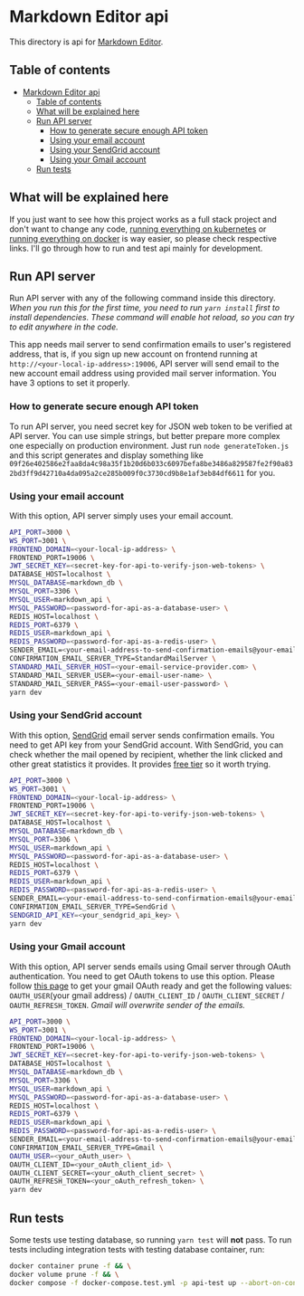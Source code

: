 # Markdown Editor api

This directory is api for [Markdown Editor](../README.md).

## Table of contents

- [Markdown Editor api](#markdown-editor-api)
  - [Table of contents](#table-of-contents)
  - [What will be explained here](#what-will-be-explained-here)
  - [Run API server](#run-api-server)
    - [How to generate secure enough API token](#how-to-generate-secure-enough-api-token)
    - [Using your email account](#using-your-email-account)
    - [Using your SendGrid account](#using-your-sendgrid-account)
    - [Using your Gmail account](#using-your-gmail-account)
  - [Run tests](#run-tests)

## What will be explained here

If you just want to see how this project works as a full stack project and don't want to change any code, [running everything on kubernetes](/README.md#run-everything-on-kubernetes) or [running everything on docker](/README.md#run-everything-on-docker) is way easier, so please check respective links.
I'll go through how to run and test api mainly for development.

## Run API server

Run API server with any of the following command inside this directory.
*When you run this for the first time, you need to run ``yarn install`` first to install dependencies.*
*These command will enable hot reload, so you can try to edit anywhere in the code.*

This app needs mail server to send confirmation emails to user's registered address, that is, if you sign up new account on frontend running at `http://<your-local-ip-address>:19006`, API server will send email to the new account email address using provided mail server information. You have 3 options to set it properly.

### How to generate secure enough API token

To run API server, you need secret key for JSON web token to be verified at API server. You can use simple strings, but better prepare more complex one especially on production environment.
Just run ``node generateToken.js`` and this script generates and display something like `09f26e402586e2faa8da4c98a35f1b20d6b033c6097befa8be3486a829587fe2f90a832bd3ff9d42710a4da095a2ce285b009f0c3730cd9b8e1af3eb84df6611` for you.

### Using your email account

With this option, API server simply uses your email account.

```sh
API_PORT=3000 \
WS_PORT=3001 \
FRONTEND_DOMAIN=<your-local-ip-address> \
FRONTEND_PORT=19006 \
JWT_SECRET_KEY=<secret-key-for-api-to-verify-json-web-tokens> \
DATABASE_HOST=localhost \
MYSQL_DATABASE=markdown_db \
MYSQL_PORT=3306 \
MYSQL_USER=markdown_api \
MYSQL_PASSWORD=<password-for-api-as-a-database-user> \
REDIS_HOST=localhost \
REDIS_PORT=6379 \
REDIS_USER=markdown_api \
REDIS_PASSWORD=<password-for-api-as-a-redis-user> \
SENDER_EMAIL=<your-email-address-to-send-confirmation-emails@your-email-service-provider.com> \
CONFIRMATION_EMAIL_SERVER_TYPE=StandardMailServer \
STANDARD_MAIL_SERVER_HOST=<your-email-service-provider.com> \
STANDARD_MAIL_SERVER_USER=<your-email-user-name> \
STANDARD_MAIL_SERVER_PASS=<your-email-user-password> \
yarn dev
```

### Using your SendGrid account

With this option, [SendGrid](https://sendgrid.com/) email server sends confirmation emails. You need to get API key from your SendGrid account. With SendGrid, you can check whether the mail opened by recipient, whether the link clicked and other great statistics it provides. It provides [free tier](https://sendgrid.com/pricing/) so it worth trying.

```sh
API_PORT=3000 \
WS_PORT=3001 \
FRONTEND_DOMAIN=<your-local-ip-address> \
FRONTEND_PORT=19006 \
JWT_SECRET_KEY=<secret-key-for-api-to-verify-json-web-tokens> \
DATABASE_HOST=localhost \
MYSQL_DATABASE=markdown_db \
MYSQL_PORT=3306 \
MYSQL_USER=markdown_api \
MYSQL_PASSWORD=<password-for-api-as-a-database-user> \
REDIS_HOST=localhost \
REDIS_PORT=6379 \
REDIS_USER=markdown_api \
REDIS_PASSWORD=<password-for-api-as-a-redis-user> \
SENDER_EMAIL=<your-email-address-to-send-confirmation-emails@your-email-service-provider.com> \
CONFIRMATION_EMAIL_SERVER_TYPE=SendGrid \
SENDGRID_API_KEY=<your_sendgrid_api_key> \
yarn dev
```

### Using your Gmail account

With this option, API server sends emails using Gmail server through OAuth authentication. You need to get OAuth tokens to use this option. Please follow [this page](https://alexb72.medium.com/how-to-send-emails-using-a-nodemailer-gmail-and-oauth2-fe19d66451f9) to get your gmail OAuth ready and get the following values: `OAUTH_USER`(your gmail address) / `OAUTH_CLIENT_ID` / `OAUTH_CLIENT_SECRET` / `OAUTH_REFRESH_TOKEN`. *Gmail will overwrite sender of the emails.*

```sh
API_PORT=3000 \
WS_PORT=3001 \
FRONTEND_DOMAIN=<your-local-ip-address> \
FRONTEND_PORT=19006 \
JWT_SECRET_KEY=<secret-key-for-api-to-verify-json-web-tokens> \
DATABASE_HOST=localhost \
MYSQL_DATABASE=markdown_db \
MYSQL_PORT=3306 \
MYSQL_USER=markdown_api \
MYSQL_PASSWORD=<password-for-api-as-a-database-user> \
REDIS_HOST=localhost \
REDIS_PORT=6379 \
REDIS_USER=markdown_api \
REDIS_PASSWORD=<password-for-api-as-a-redis-user> \
SENDER_EMAIL=<your-email-address-to-send-confirmation-emails@your-email-service-provider.com> \
CONFIRMATION_EMAIL_SERVER_TYPE=Gmail \
OAUTH_USER=<your_oAuth_user> \
OAUTH_CLIENT_ID=<your_oAuth_client_id> \
OAUTH_CLIENT_SECRET=<your_oAuth_client_secret> \
OAUTH_REFRESH_TOKEN=<your_oAuth_refresh_token> \
yarn dev
```

## Run tests

Some tests use testing database, so running ``yarn test`` will **not** pass.
To run tests including integration tests with testing database container, run:

```sh
docker container prune -f && \
docker volume prune -f && \
docker compose -f docker-compose.test.yml -p api-test up --abort-on-container-exit --build
```
